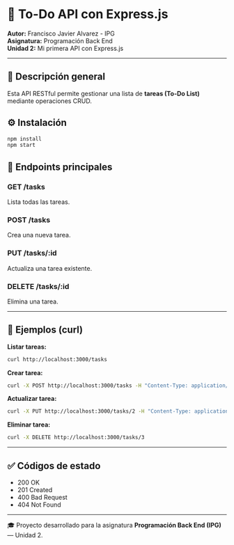 # 📝 To-Do API con Express.js

**Autor:** Francisco Javier Alvarez - IPG  
**Asignatura:** Programación Back End  
**Unidad 2:** Mi primera API con Express.js  

---

## 📘 Descripción general
Esta API RESTful permite gestionar una lista de **tareas (To-Do List)** mediante operaciones CRUD.

## ⚙️ Instalación
```bash
npm install
npm start
```

## 🧠 Endpoints principales

### GET /tasks
Lista todas las tareas.

### POST /tasks
Crea una nueva tarea.

### PUT /tasks/:id
Actualiza una tarea existente.

### DELETE /tasks/:id
Elimina una tarea.

---

## 🧪 Ejemplos (curl)

**Listar tareas:**
```bash
curl http://localhost:3000/tasks
```

**Crear tarea:**
```bash
curl -X POST http://localhost:3000/tasks -H "Content-Type: application/json" -d '{"title":"Nueva tarea","description":"Descripción","completed":false}'
```

**Actualizar tarea:**
```bash
curl -X PUT http://localhost:3000/tasks/2 -H "Content-Type: application/json" -d '{"completed":true}'
```

**Eliminar tarea:**
```bash
curl -X DELETE http://localhost:3000/tasks/3
```

---

## ✅ Códigos de estado
- 200 OK
- 201 Created
- 400 Bad Request
- 404 Not Found

---

🎓 Proyecto desarrollado para la asignatura **Programación Back End (IPG)** — Unidad 2.
